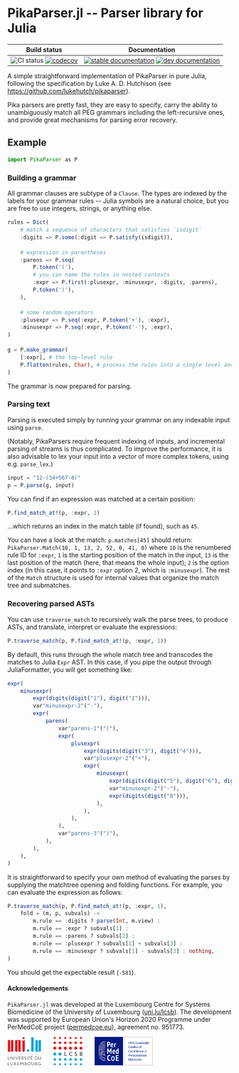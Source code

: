 
# PikaParser.jl -- Parser library for Julia

| Build status | Documentation |
|:---:|:---:|
| ![CI status](https://github.com/LCSB-BioCore/PikaParser.jl/workflows/CI/badge.svg?branch=master) [![codecov](https://codecov.io/gh/LCSB-BioCore/PikaParser.jl/branch/master/graph/badge.svg?token=A2ui7exGIH)](https://codecov.io/gh/LCSB-BioCore/PikaParser.jl) | [![stable documentation](https://img.shields.io/badge/docs-stable-blue)](https://lcsb-biocore.github.io/PikaParser.jl/stable) [![dev documentation](https://img.shields.io/badge/docs-dev-cyan)](https://lcsb-biocore.github.io/PikaParser.jl/dev) |

A simple straightforward implementation of PikaParser in pure Julia, following
the specification by Luke A. D. Hutchison (see
https://github.com/lukehutch/pikaparser).

Pika parsers are pretty fast, they are easy to specify, carry the ability to
unambiguously match all PEG grammars including the left-recursive ones, and
provide great mechanisms for parsing error recovery.

## Example

```julia
import PikaParser as P
```

### Building a grammar

All grammar clauses are subtype of a `Clause`. The types are indexed by the
labels for your grammar rules -- Julia symbols are a natural choice, but you
are free to use integers, strings, or anything else.

```julia
rules = Dict(
    # match a sequence of characters that satisfies `isdigit`
    :digits => P.some(:digit => P.satisfy(isdigit)),

    # expression in parentheses
    :parens => P.seq(
        P.token('('),
        # you can name the rules in nested contexts
        :expr => P.first(:plusexpr, :minusexpr, :digits, :parens),
        P.token(')'),
    ),

    # some random operators
    :plusexpr => P.seq(:expr, P.token('+'), :expr),
    :minusexpr => P.seq(:expr, P.token('-'), :expr),
)

g = P.make_grammar(
    [:expr], # the top-level rule
    P.flatten(rules, Char), # process the rules into a single level and specialize them for crunching Chars
)
```

The grammar is now prepared for parsing.

### Parsing text

Parsing is executed simply by running your grammar on any indexable input using
`parse`.

(Notably, PikaParsers require frequent indexing of inputs, and incremental
parsing of streams is thus complicated. To improve the performance, it is also
advisable to lex your input into a vector of more complex tokens, using e.g.
`parse_lex`.)

```julia
input = "12-(34+567-8)"
p = P.parse(g, input)
```

You can find if an expression was matched at a certain position:
```julia
P.find_match_at!(p, :expr, 1)
```
...which returns an index in the match table (if found), such as `45`.

You can have a look at the match: `p.matches[45]` should return:
`PikaParser.Match(10, 1, 13, 2, 52, 0, 41, 0)`
where `10` is the renumbered rule ID for `:expr`, `1` is the starting position
of the match in the input, `13` is the last position of the match (here, that
means the whole input); `2` is the option index (in this case, it points to
`:expr` option 2, which is `:minusexpr`). The rest of the `Match` structure is
used for internal values that organize the match tree and submatches.

### Recovering parsed ASTs

You can use `traverse_match` to recursively walk the parse trees, to produce
ASTs, and translate, interpret or evaluate the expressions:
```julia
P.traverse_match(p, P.find_match_at!(p, :expr, 1))
```
By default, this runs through the whole match tree and transcodes the matches
to Julia `Expr` AST. In this case, if you pipe the output through
JuliaFormatter, you will get something like:
```julia
expr(
    minusexpr(
        expr(digits(digit("1"), digit("2"))),
        var"minusexpr-2"("-"),
        expr(
            parens(
                var"parens-1"("("),
                expr(
                    plusexpr(
                        expr(digits(digit("3"), digit("4"))),
                        var"plusexpr-2"("+"),
                        expr(
                            minusexpr(
                                expr(digits(digit("5"), digit("6"), digit("7"))),
                                var"minusexpr-2"("-"),
                                expr(digits(digit("8"))),
                            ),
                        ),
                    ),
                ),
                var"parens-3"(")"),
            ),
        ),
    ),
)
```

It is straightforward to specify your own method of evaluating the parses by
supplying the matchtree opening and folding functions. For example, you can
evaluate the expression as follows:
```julia
P.traverse_match(p, P.find_match_at!(p, :expr, 1),
    fold = (m, p, subvals) ->
        m.rule == :digits ? parse(Int, m.view) :
        m.rule == :expr ? subvals[1] :
        m.rule == :parens ? subvals[2] :
        m.rule == :plusexpr ? subvals[1] + subvals[3] :
        m.rule == :minusexpr ? subvals[1] - subvals[3] : nothing,
)
```

You should get the expectable result (`-581`).

#### Acknowledgements

`PikaParser.jl` was developed at the Luxembourg Centre for Systems
Biomedicine of the University of Luxembourg
([uni.lu/lcsb](https://www.uni.lu/lcsb)).
The development was supported by European Union's Horizon 2020 Programme under
PerMedCoE project ([permedcoe.eu](https://www.permedcoe.eu/)),
agreement no. 951773.

<img src="docs/src/assets/unilu.svg" alt="Uni.lu logo" height="64px">   <img src="docs/src/assets/lcsb.svg" alt="LCSB logo" height="64px">   <img src="docs/src/assets/permedcoe.svg" alt="PerMedCoE logo" height="64px">
